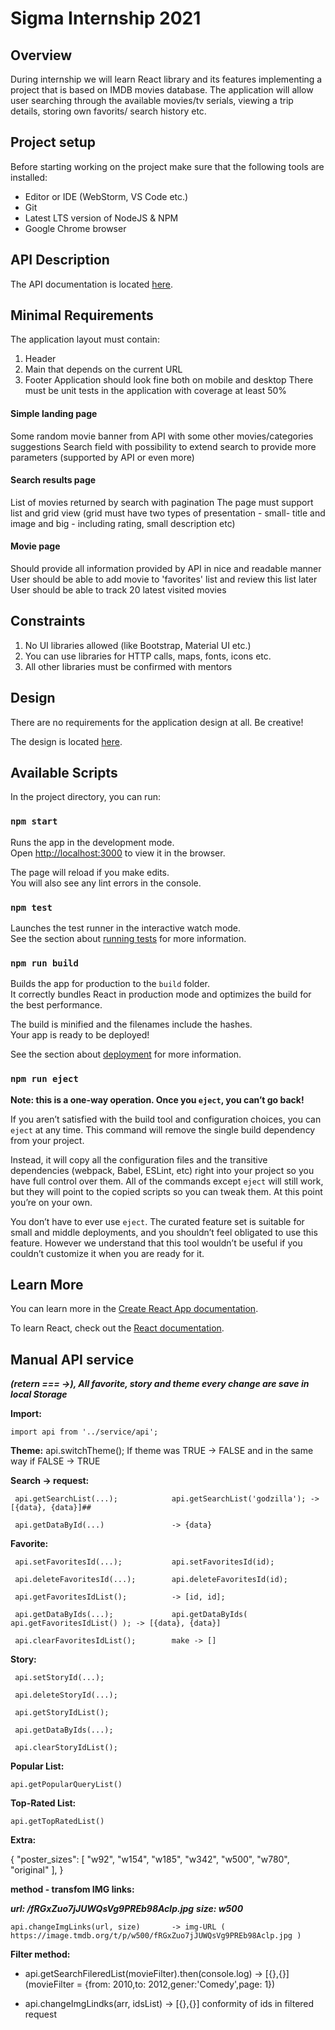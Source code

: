 # Sigma Internship 2021

## Overview

During internship we will learn React library and its features implementing a project that is based on IMDB movies database. The application will allow user searching through the available movies/tv serials, viewing a trip details, storing own favorits/ search history etc.

## Project setup

Before starting working on the project make sure that the following tools are installed:
* Editor or IDE (WebStorm, VS Code etc.)
* Git
* Latest LTS version of NodeJS & NPM
* Google Chrome browser

## API Description
The API documentation is located [here](https://www.themoviedb.org/).

## Minimal Requirements
The application layout must contain:
1. Header
2. Main that depends on the current URL
3. Footer
Application should look fine both on mobile and desktop
There must be unit tests in the application with coverage at least 50%

#### Simple landing page
Some random movie banner from API with some other movies/categories suggestions
Search field with possibility to extend search to provide more parameters (supported by API or even more)

#### Search results page
List of movies returned by search with pagination
The page must support list and grid view (grid must have two types of presentation - small- title and image and big - including rating, small description etc)

#### Movie page
Should provide all information provided by API in nice and readable manner
User should be able to add movie to 'favorites' list and review this list later
User should be able to track 20 latest visited movies

## Constraints
1. No UI libraries allowed (like Bootstrap, Material UI etc.)
2. You can use libraries for HTTP calls, maps, fonts, icons etc.
3. All other libraries must be confirmed with mentors

## Design
There are no requirements for the application design at all. Be creative!

The design is located [here](https://www.figma.com/file/GORllsSXkvIKM2FOxBFYAr/Sigma?node-id=20%3A9).

## Available Scripts

In the project directory, you can run:

### `npm start`

Runs the app in the development mode.\
Open [http://localhost:3000](http://localhost:3000) to view it in the browser.

The page will reload if you make edits.\
You will also see any lint errors in the console.

### `npm test`

Launches the test runner in the interactive watch mode.\
See the section about [running tests](https://facebook.github.io/create-react-app/docs/running-tests) for more information.

### `npm run build`

Builds the app for production to the `build` folder.\
It correctly bundles React in production mode and optimizes the build for the best performance.

The build is minified and the filenames include the hashes.\
Your app is ready to be deployed!

See the section about [deployment](https://facebook.github.io/create-react-app/docs/deployment) for more information.

### `npm run eject`

**Note: this is a one-way operation. Once you `eject`, you can’t go back!**

If you aren’t satisfied with the build tool and configuration choices, you can `eject` at any time. This command will remove the single build dependency from your project.

Instead, it will copy all the configuration files and the transitive dependencies (webpack, Babel, ESLint, etc) right into your project so you have full control over them. All of the commands except `eject` will still work, but they will point to the copied scripts so you can tweak them. At this point you’re on your own.

You don’t have to ever use `eject`. The curated feature set is suitable for small and middle deployments, and you shouldn’t feel obligated to use this feature. However we understand that this tool wouldn’t be useful if you couldn’t customize it when you are ready for it.

## Learn More

You can learn more in the [Create React App documentation](https://facebook.github.io/create-react-app/docs/getting-started).

To learn React, check out the [React documentation](https://reactjs.org/).

## Manual API service

***(retern === ->), All favorite, story and theme every change are save in local Storage***	

**Import:**

	import api from '../service/api';
    
**Theme:**
	api.switchTheme(); 		            If theme was TRUE -> FALSE and in the same way if FALSE -> TRUE 

**Search -> request:**

	 api.getSearchList(...); 		    api.getSearchList('godzilla'); -> [{data}, {data}]## 

	 api.getDataById(...) 			    -> {data}

**Favorite:**

	 api.setFavoritesId(...); 		    api.setFavoritesId(id);
	
	 api.deleteFavoritesId(...); 		api.deleteFavoritesId(id); 
	 
	 api.getFavoritesIdList(); 		    -> [id, id];
	 
	 api.getDataByIds(...); 	        api.getDataByIds( api.getFavoritesIdList() ); -> [{data}, {data}]
	
	 api.clearFavoritesIdList(); 		make -> []
	 
**Story:**

	 api.setStoryId(...);
	
	 api.deleteStoryId(...);
	 
	 api.getStoryIdList();
	 
	 api.getDataByIds(...); 
	
	 api.clearStoryIdList();
	
**Popular List:**

	api.getPopularQueryList()

**Top-Rated List:**

    api.getTopRatedList()

**Extra:**

{
  "poster_sizes": [
    "w92",
    "w154",
    "w185",
    "w342",
    "w500",
    "w780",
    "original"
],
}

**method - transfom IMG links:** 

***url: /fRGxZuo7jJUWQsVg9PREb98Aclp.jpg***
***size: w500***

    api.changeImgLinks(url, size)       -> img-URL ( https://image.tmdb.org/t/p/w500/fRGxZuo7jJUWQsVg9PREb98Aclp.jpg )

**Filter method:** 

* api.getSearchFileredList(movieFilter).then(console.log)  -> [{},{}]  (movieFilter = {from: 2010,to: 2012,gener:'Comedy',page: 1})

* api.changeImgLindks(arr, idsList) -> [{},{}] conformity of ids in filtered request
